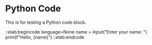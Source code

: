 Python Code
===========

This is for testing a Python code block.

::elab:begincode language=None
name = input("Enter your name: ")
print(f"Hello, {name}")
::elab:endcode
